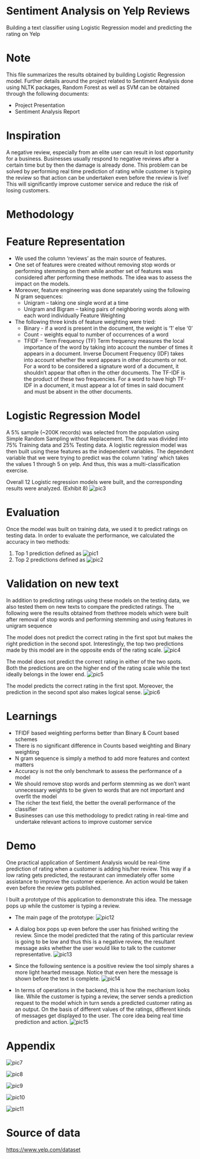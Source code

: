 # Sentiment Analysis on Yelp Reviews 
Building a text classifier using Logistic Regression model and predicting the rating on Yelp

# Note
This file summarizes the results obtained by building Logistic Regression model. Further details around the project related to Sentiment Analysis done using NLTK packages, Random Forest as well as SVM can be obtained through the following documents:
 * Project Presentation
 * Sentiment Analysis Report
 
# Inspiration
A negative review, especially from an elite user can result in lost opportunity for a business. Businesses usually respond to negative reviews after a certain time but by then the damage is already done. This problem can be solved by performing real time prediction of rating while customer is typing the review so that action can be undertaken even before the review is live! This will significantly improve customer service and reduce the risk of losing customers.

# Methodology
# Feature Representation
* We used the column ‘reviews’ as the main source of features.
* One set of features were created without removing stop words or performing stemming
on them while another set of features was considered after performing these methods.
The idea was to assess the impact on the models.
* Moreover, feature engineering was done separately using the following N gram
sequences:
  * Unigram – taking one single word at a time
  * Unigram and Bigram – taking pairs of neighboring words along with each word individually Feature Weighting
* The following three kinds of feature weighting were tried:
  * Binary - if a word is present in the document, the weight is ‘1’ else ‘0’
  * Count - weights equal to number of occurrences of a word
  * TFIDF – Term Frequency (TF) Term frequency measures the local importance of the word by taking into account the number of times it appears in a document. Inverse Document Frequency (IDF) takes into account whether the word appears in other documents or not. For a word to be considered a signature word of a document, it shouldn’t appear that often in the other documents. The TF-IDF is the product of these two frequencies. For a word to have high TF-IDF in a document, it must appear a lot of times in said document and must be absent in the other documents.

# Logistic Regression Model
A 5% sample (~200K records) was selected from the population using Simple Random Sampling without Replacement. The data was divided into 75% Training data and 25% Testing data. A logistic regression model was then built using these features as the independent variables. The dependent variable that we were trying to predict was the column ‘rating’ which takes the values 1 through 5 on yelp. And thus, this was a multi-classification exercise.

Overall 12 Logistic regression models were built, and the corresponding results were analyzed. (Exhibit 8)
![pic3](https://github.com/Sonull/Sentiment-Analysis-on-Yelp-Reviews/blob/master/Pictures/pic3.png)


# Evaluation
Once the model was built on training data, we used it to predict ratings on testing data. In order to evaluate the performance, we calculated the accuracy in two methods:
1. Top 1 prediction defined as
![pic1](https://github.com/Sonull/Sentiment-Analysis-on-Yelp-Reviews/blob/master/Pictures/pic1.png)
2. Top 2 predictions defined as
![pic2](https://github.com/Sonull/Sentiment-Analysis-on-Yelp-Reviews/blob/master/Pictures/pic2.png)

# Validation on new text
In addition to predicting ratings using these models on the testing data, we also tested them on new texts to compare the predicted ratings. The following were the results obtained from thethree models which were built after removal of stop words and performing stemming and using features in unigram sequence

The model does not predict the correct rating in the first spot but makes the right prediction in the second spot. Interestingly, the top two predictions made by this model are in the opposite ends of the rating scale.
![pic4](https://github.com/Sonull/Sentiment-Analysis-on-Yelp-Reviews/blob/master/Pictures/pic4.png)

The model does not predict the correct rating in either of the two spots. Both the predictions are on the higher end of the rating scale while the text ideally belongs in the lower end.
![pic5](https://github.com/Sonull/Sentiment-Analysis-on-Yelp-Reviews/blob/master/Pictures/pic5.png)

The model predicts the correct rating in the first spot. Moreover, the prediction in the second spot also makes logical sense. 
![pic6](https://github.com/Sonull/Sentiment-Analysis-on-Yelp-Reviews/blob/master/Pictures/pic6.png)

# Learnings
*	TFIDF based weighting performs better than Binary & Count based schemes
*	There is no significant difference in Counts based weighting and Binary weighting
*	N gram sequence is simply a method to add more features and context matters
*	Accuracy is not the only benchmark to assess the performance of a model
*	We should remove stop words and perform stemming as we don’t want unnecessary weights to be given to words that are not important and overfit the model
*	The richer the text field, the better the overall performance of the classifier
*	Businesses can use this methodology to predict rating in real-time and undertake relevant actions to improve customer service

# Demo
One practical application of Sentiment Analysis would be real-time prediction of rating when a customer is adding his/her review. This way if a low rating gets predicted, the restaurant can immediately offer some assistance to improve the customer experience. An action would be taken even before the review gets published.

I built a prototype of this application to demonstrate this idea. The message pops up while the customer is typing a review. 

* The main page of the prototype:
![pic12](https://github.com/Sonull/Sentiment-Analysis-on-Yelp-Reviews/blob/master/Pictures/pic12.png)

* A dialog box pops up even before the user has finished writing the review. Since the model predicted that the rating of this particular review is going to be low and thus this is a negative review, the resultant message asks whether the user would like to talk to the customer representative.
![pic13](https://github.com/Sonull/Sentiment-Analysis-on-Yelp-Reviews/blob/master/Pictures/pic13.png)

* Since the following sentence is a positive review the tool simply shares a more light hearted message. Notice that even here the message is shown before the text is complete.
![pic14](https://github.com/Sonull/Sentiment-Analysis-on-Yelp-Reviews/blob/master/Pictures/pic14.png)

* In terms of operations in the backend, this is how the mechanism looks like. While the customer is typing a review, the server sends a prediction request to the model which in turn sends a predicted customer rating as an output. On the basis of different values of the ratings, different kinds of messages get displayed to the user. The core idea being real time prediction and action.
![pic15](https://github.com/Sonull/Sentiment-Analysis-on-Yelp-Reviews/blob/master/Pictures/pic15.png)

# Appendix
![pic7](https://github.com/Sonull/Sentiment-Analysis-on-Yelp-Reviews/blob/master/Pictures/pic7.png)

![pic8](https://github.com/Sonull/Sentiment-Analysis-on-Yelp-Reviews/blob/master/Pictures/pic8.png)

![pic9](https://github.com/Sonull/Sentiment-Analysis-on-Yelp-Reviews/blob/master/Pictures/pic9.png)

![pic10](https://github.com/Sonull/Sentiment-Analysis-on-Yelp-Reviews/blob/master/Pictures/pic10.png)

![pic11](https://github.com/Sonull/Sentiment-Analysis-on-Yelp-Reviews/blob/master/Pictures/pic11.png)

# Source of data
https://www.yelp.com/dataset

